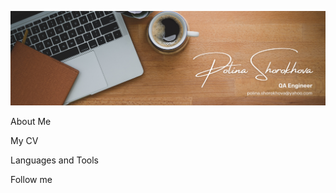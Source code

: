 [![Header](https://github.com/NeFloka/NeFloka/blob/main/assets/Brown%20Wood%20Minimalist%20Profile%20LinkedIn%20Banner%20(1).png)](https://github.com/NeFloka/NeFloka/blob/main/assets/Brown%20Wood%20Minimalist%20Profile%20LinkedIn%20Banner%20(1).png)

About Me

My CV

Languages and Tools

Follow me
